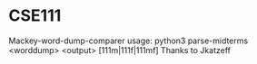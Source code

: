 # CSE111
Mackey-word-dump-comparer
usage: python3 parse-midterms \<worddump> \<output> [111m|111f|111mf]
Thanks to Jkatzeff
